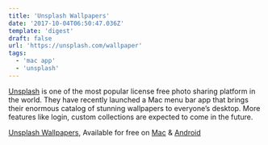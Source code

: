```yaml
---
title: 'Unsplash Wallpapers'
date: '2017-10-04T06:50:47.036Z'
template: 'digest'
draft: false
url: 'https://unsplash.com/wallpaper'
tags:
  - 'mac app'
  - 'unsplash'
---
```


[Unsplash](https://unsplash.com) is one of the most popular license free photo sharing platform in the world. They have recently launched a Mac menu bar app that brings their enormous catalog of stunning wallpapers to everyone’s desktop. More features like login, custom collections are expected to come in the future.

[Unsplash Wallpapers](https://unsplash.com/wallpaper), Available for free on [Mac](https://itunes.apple.com/hk/app/unsplash-wallpapers/id1284863847?mt=12) & [Android](https://play.google.com/store/apps/details?id=com.unsplash.wallpapers&hl=en)
